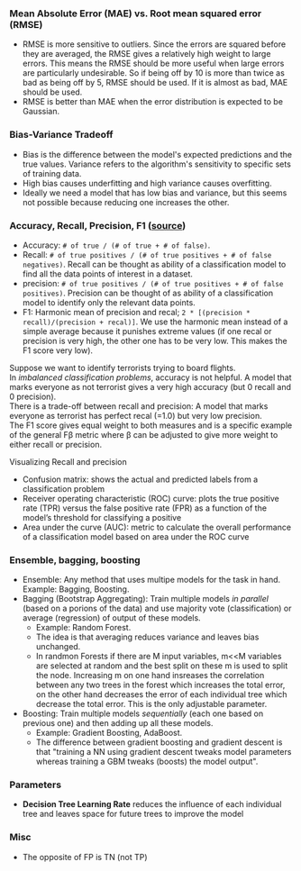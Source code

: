 ### Mean Absolute Error (MAE) vs. Root mean squared error (RMSE)
- RMSE is more sensitive to outliers.
Since the errors are squared before they are averaged, the RMSE gives a relatively high weight to large errors. 
This means the RMSE should be more useful when large errors are particularly undesirable.
So if being off by 10 is more than twice as bad as being off by 5, RMSE should be used. If it is almost as bad, MAE should be used.
- RMSE is better than MAE when the error distribution is expected to be Gaussian.

### Bias-Variance Tradeoff
- Bias is the difference between the model's expected predictions and the true values. Variance refers to the algorithm's sensitivity to specific sets of training data.  
- High bias causes underfitting and high variance causes overfitting.  
- Ideally we need a model that has low bias and variance, but this seems not possible because reducing one increases the other.

### Accuracy, Recall, Precision, F1 ([source](https://towardsdatascience.com/beyond-accuracy-precision-and-recall-3da06bea9f6c))
- Accuracy: `# of true / (# of true + # of false)`.
- Recall: `# of true positives / (# of true positives + # of false negatives)`. Recall can be thought as ability of a classification model to find all the data points of interest in a dataset.
- precision: `# of true positives / (# of true positives + # of false positives)`. Precision can be thought of as ability of a classification model to identify only the relevant data points.
- F1: Harmonic mean of precision and recal; `2 * [(precision * recall)/(precision + recal)]`. We use the harmonic mean instead of a simple average because it punishes extreme values (if one recal or precision is very high, the other one has to be very low. This makes the F1 score very low).

Suppose we want to identify terrorists trying to board flights.  
In *imbalanced classification problems*, accuracy is not helpful. A model that marks everyone as not terrorist gives a very high accuracy (but 0 recall and 0 precision).  
There is a trade-off between recall and precision: A model that marks everyone as terrorist has perfect recal (=1.0) but very low precision.  
The F1 score gives equal weight to both measures and is a specific example of the general Fβ metric where β can be adjusted to give more weight to either recall or precision.

Visualizing Recall and precision
- Confusion matrix: shows the actual and predicted labels from a classification problem
- Receiver operating characteristic (ROC) curve: plots the true positive rate (TPR) versus the false positive rate (FPR) as a function of the model’s threshold for classifying a positive
- Area under the curve (AUC): metric to calculate the overall performance of a classification model based on area under the ROC curve

### Ensemble, bagging, boosting
- Ensemble: Any method that uses multipe models for the task in hand. Example: Bagging, Boosting.
- Bagging (Bootstrap Aggregating): Train multiple models *in parallel* (based on a porions of the data) and use majority vote (classification) or average (regression) of output of these models.  
  - Example: Random Forest.  
  - The idea is that averaging reduces variance and leaves bias unchanged.
  - In randmon Forests if there are M input variables, m<<M variables are selected at random and the best split on these m is used to split the node. Increasing m on one hand insreases the correlation between any two trees in the forest which increases the total error, on the other hand decreases the error of each individual tree which decrease the total error. This is the only adjustable parameter.
- Boosting: Train multiple models *sequentially* (each one based on previous one) and then adding up all these models. 
  - Example: Gradient Boosting, AdaBoost. 
  - The difference between gradient boosting and gradient descent is that "training a NN using gradient descent tweaks model parameters whereas training a GBM tweaks (boosts) the model output".

### Parameters
- **Decision Tree Learning Rate** reduces the influence of each individual tree and leaves space for future trees to improve the model

### Misc
- The opposite of FP is TN (not TP)

